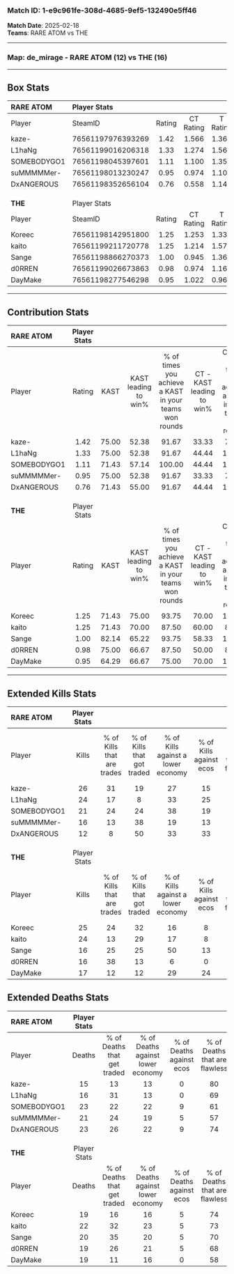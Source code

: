 ### Match ID: 1-e9c961fe-308d-4685-9ef5-132490e5ff46  
**Match Date**: 2025-02-18  
**Teams**: RARE ATOM vs THE  

---  

### **Map**: de_mirage - RARE ATOM (12) vs THE (16)  
---  

## Box Stats  

| **RARE ATOM** | Player Stats      |        |           |          |       |      |       |         |        |      |     |
| :- | :- | :-: | :-: | :-: | :-: | :-: | :-: | :-: | :-: | :-: | :-: |
| Player        | SteamID           | Rating | CT Rating | T Rating | KAST  | ADR  | Kills | Assists | Deaths | K/D  | HS% |
| kaze-         | 76561197976393269 |  1.42  |   1.566   |  1.366   | 75.00 | 87.1 |  26   |    3    |   15   | 1.73 | 26  |
| L1haNg        | 76561199016206318 |  1.33  |   1.274   |  1.567   | 75.00 | 82.9 |  24   |    6    |   16   | 1.50 | 50  |
| SOMEBODYGO1   | 76561198045397601 |  1.11  |   1.100   |  1.357   | 71.43 | 93.7 |  21   |    4    |   23   | 0.91 | 47  |
| suMMMMMer-    | 76561198013230247 |  0.95  |   0.974   |  1.103   | 75.00 | 68.1 |  16   |    7    |   21   | 0.76 | 56  |
| DxANGEROUS    | 76561198352656104 |  0.76  |   0.558   |  1.142   | 71.43 | 62.0 |  12   |   12    |   23   | 0.52 | 41  |
|               |                   |        |           |          |       |      |       |         |        |      |     |
|               |                   |        |           |          |       |      |       |         |        |      |     |
|               |                   |        |           |          |       |      |       |         |        |      |     |
| **THE**       | Player Stats      |        |           |          |       |      |       |         |        |      |     |
| Player        | SteamID           | Rating | CT Rating | T Rating | KAST  | ADR  | Kills | Assists | Deaths | K/D  | HS% |
| Koreec        | 76561198142951800 |  1.25  |   1.253   |  1.330   | 71.43 | 78.0 |  25   |    2    |   19   | 1.32 | 60  |
| kaito         | 76561199211720778 |  1.25  |   1.214   |  1.577   | 71.43 | 98.6 |  24   |    8    |   22   | 1.09 | 33  |
| Sange         | 76561198866270373 |  1.00  |   0.945   |  1.361   | 82.14 | 60.9 |  16   |    9    |   20   | 0.80 | 31  |
| d0RREN        | 76561199026673863 |  0.98  |   0.974   |  1.160   | 75.00 | 68.6 |  16   |    6    |   19   | 0.84 | 87  |
| DayMake       | 76561198277546298 |  0.95  |   1.022   |  0.966   | 64.29 | 72.9 |  17   |    6    |   19   | 0.89 | 35  |
---  

## Contribution Stats  

| **RARE ATOM** | Player Stats |       |                      |                                                        |                           |                                                             |                          |                                                            |
| :- | :-: | :-: | :-: | :-: | :-: | :-: | :-: | :-: |
| Player        |    Rating    | KAST  | KAST leading to win% | % of times you achieve a KAST in your teams won rounds | CT - KAST leading to win% | CT - % of times you achieve a KAST in your teams won rounds | T - KAST leading to win% | T - % of times you achieve a KAST in your teams won rounds |
| kaze-         |     1.42     | 75.00 |        52.38         |                         91.67                          |           33.33           |                            75.00                            |          66.67           |                           100.00                           |
| L1haNg        |     1.33     | 75.00 |        52.38         |                         91.67                          |           44.44           |                           100.00                            |          58.33           |                           87.50                            |
| SOMEBODYGO1   |     1.11     | 71.43 |        57.14         |                         100.00                         |           44.44           |                           100.00                            |          66.67           |                           100.00                           |
| suMMMMMer-    |     0.95     | 75.00 |        52.38         |                         91.67                          |           33.33           |                            75.00                            |          66.67           |                           100.00                           |
| DxANGEROUS    |     0.76     | 71.43 |        55.00         |                         91.67                          |           44.44           |                           100.00                            |          63.64           |                           87.50                            |
|               |              |       |                      |                                                        |                           |                                                             |                          |                                                            |
|               |              |       |                      |                                                        |                           |                                                             |                          |                                                            |
|               |              |       |                      |                                                        |                           |                                                             |                          |                                                            |
| **THE**       | Player Stats |       |                      |                                                        |                           |                                                             |                          |                                                            |
| Player        |    Rating    | KAST  | KAST leading to win% | % of times you achieve a KAST in your teams won rounds | CT - KAST leading to win% | CT - % of times you achieve a KAST in your teams won rounds | T - KAST leading to win% | T - % of times you achieve a KAST in your teams won rounds |
| Koreec        |     1.25     | 71.43 |        75.00         |                         93.75                          |           70.00           |                           100.00                            |          80.00           |                           88.89                            |
| kaito         |     1.25     | 71.43 |        70.00         |                         87.50                          |           60.00           |                            85.71                            |          80.00           |                           88.89                            |
| Sange         |     1.00     | 82.14 |        65.22         |                         93.75                          |           58.33           |                           100.00                            |          72.73           |                           88.89                            |
| d0RREN        |     0.98     | 75.00 |        66.67         |                         87.50                          |           50.00           |                            85.71                            |          88.89           |                           88.89                            |
| DayMake       |     0.95     | 64.29 |        66.67         |                         75.00                          |           70.00           |                           100.00                            |          62.50           |                           55.56                            |
---  

## Extended Kills Stats  

| **RARE ATOM** | Player Stats |                            |                            |                                    |                         |                              |                                 |                                       |                    |           |
| :- | :-: | :-: | :-: | :-: | :-: | :-: | :-: | :-: | :-: | :-: |
| Player        |    Kills     | % of Kills that are trades | % of Kills that got traded | % of Kills against a lower economy | % of Kills against ecos | % of Kills that are flawless | % of Kills that are close duels | % of Kills that are assisted by flash | Pistol Round Kills | AWP Kills |
| kaze-         |      26      |             31             |             19             |                 27                 |           15            |              81              |                0                |                   0                   |         14         |     3     |
| L1haNg        |      24      |             17             |             8              |                 33                 |           25            |              63              |                8                |                   0                   |         0          |     1     |
| SOMEBODYGO1   |      21      |             24             |             24             |                 38                 |           19            |              76              |               10                |                   5                   |         0          |     1     |
| suMMMMMer-    |      16      |             13             |             38             |                 19                 |           13            |              50              |               19                |                   0                   |         0          |     0     |
| DxANGEROUS    |      12      |             8              |             50             |                 33                 |           33            |              50              |                8                |                   8                   |         0          |     0     |
|               |              |                            |                            |                                    |                         |                              |                                 |                                       |                    |           |
|               |              |                            |                            |                                    |                         |                              |                                 |                                       |                    |           |
|               |              |                            |                            |                                    |                         |                              |                                 |                                       |                    |           |
| **THE**       | Player Stats |                            |                            |                                    |                         |                              |                                 |                                       |                    |           |
| Player        |    Kills     | % of Kills that are trades | % of Kills that got traded | % of Kills against a lower economy | % of Kills against ecos | % of Kills that are flawless | % of Kills that are close duels | % of Kills that are assisted by flash | Pistol Round Kills | AWP Kills |
| Koreec        |      25      |             24             |             32             |                 16                 |            8            |              76              |                4                |                   8                   |         0          |     3     |
| kaito         |      24      |             13             |             29             |                 17                 |            8            |              75              |                0                |                  13                   |         10         |     1     |
| Sange         |      16      |             25             |             25             |                 50                 |           13            |              56              |                6                |                   0                   |         0          |     0     |
| d0RREN        |      16      |             38             |             13             |                 6                  |            0            |              69              |                6                |                  13                   |         0          |     5     |
| DayMake       |      17      |             12             |             12             |                 29                 |           24            |              53              |               12                |                   0                   |         0          |     1     |
## Extended Deaths Stats  

| **RARE ATOM** | Player Stats |                             |                                   |                          |                               |                            |                           |               |
| :- | :-: | :-: | :-: | :-: | :-: | :-: | :-: | :-: |
| Player        |    Deaths    | % of Deaths that get traded | % of Deaths against lower economy | % of Deaths against ecos | % of Deaths that are flawless | % of Deaths that are close | % of Deaths while blinded | Deaths to AWP |
| kaze-         |      15      |             13              |                13                 |            0             |              80               |             0              |             7             |       0       |
| L1haNg        |      16      |             31              |                13                 |            0             |              69               |             0              |            19             |       3       |
| SOMEBODYGO1   |      23      |             22              |                22                 |            9             |              61               |             4              |             9             |       4       |
| suMMMMMer-    |      21      |             24              |                19                 |            5             |              57               |             14             |             5             |       2       |
| DxANGEROUS    |      23      |             26              |                22                 |            9             |              74               |             4              |             0             |       1       |
|               |              |                             |                                   |                          |                               |                            |                           |               |
|               |              |                             |                                   |                          |                               |                            |                           |               |
|               |              |                             |                                   |                          |                               |                            |                           |               |
| **THE**       | Player Stats |                             |                                   |                          |                               |                            |                           |               |
| Player        |    Deaths    | % of Deaths that get traded | % of Deaths against lower economy | % of Deaths against ecos | % of Deaths that are flawless | % of Deaths that are close | % of Deaths while blinded | Deaths to AWP |
| Koreec        |      19      |             16              |                16                 |            5             |              74               |             0              |             0             |       3       |
| kaito         |      22      |             32              |                23                 |            5             |              73               |             5              |             0             |       3       |
| Sange         |      20      |             35              |                20                 |            5             |              70               |             10             |             5             |       0       |
| d0RREN        |      19      |             26              |                21                 |            5             |              68               |             16             |             5             |       4       |
| DayMake       |      19      |             11              |                16                 |            0             |              58               |             11             |             0             |       4       |
